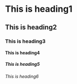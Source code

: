 # This is heading1

## This is heading2

### This is heading3

#### This is heading4

##### This is heading5

###### This is heading6
